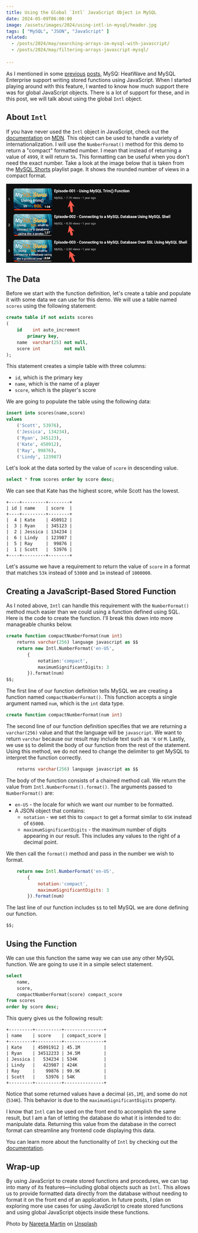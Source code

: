 ```yaml
---
title: Using the Global `Intl` JavaScript Object in MySQL
date: 2024-05-09T06:00:00
image: /assets/images/2024/using-intl-in-mysql/header.jpg
tags: [ "MySQL", "JSON", "JavaScript" ]
related:
  - /posts/2024/may/searching-arrays-im-mysql-with-javascript/
  - /posts/2024/may/filtering-arrays-javascript-mysql/

---
```


As I mentioned in some [previous]( /posts/2024/may/searching-arrays-im-mysql-with-javascript/) [posts](/posts/2024/may/filtering-arrays-javascript-mysql/), MySQ: HeatWave and MySQL Enterprise support writing stored functions using JavaScript. When I started playing around with this feature, I wanted to know how much support there was for global JavaScript objects. There is a lot of support for these, and in this post, we will talk about using the global `Intl` object.

## About `Intl`

If you have never used the `Intl` object in JavaScript, check out the [documentation](https://developer.mozilla.org/en-US/docs/Web/JavaScript/Reference/Global_Objects/Intl) on [MDN](https://developer.mozilla.org/). This object can be used to handle a variety of internationalization. I will use the `NumberFormat()` method for this demo to return a "compact" formatted number. I mean that instead of returning a value of `4999`, it will return `5k`. This formatting can be useful when you don't need the exact number. Take a look at the image below that is taken from the [MySQL Shorts](https://www.youtube.com/playlist?list=PLWx5a9Tn2EvG4C90YFJ9eU61IpALeE0SN) playlist page. It shows the rounded number of views in a compact format.

![MySQL Shorts Playlist View Count](/assets/images/2024/using-intl-in-mysql/img_01.png)

## The Data

Before we start with the function definition, let's create a table and populate it with some data we can use for this demo. We will use a table named `scores` using the following statement:

```sql
create table if not exists scores
(
    id    int auto_increment
        primary key,
    name  varchar(25) not null,
    score int         not null
);
```

This statement creates a simple table with three columns:

* `id`, which is the primary key
* `name`, which is the name of a player
* `score`, which is the player's score

We are going to populate the table using the following data:

```sql
insert into scores(name,score)
values
    ('Scott', 53976),
    ('Jessica', 134234),
    ('Ryan', 345123),
    ('Kate', 450912),
    ('Ray', 99876),
    ('Lindy', 123987)
```

Let's look at the data sorted by the value of `score` in descending value.

```sql
select * from scores order by score desc;
```

We can see that Kate has the highest score, while Scott has the lowest.

```text
+----+---------+--------+
| id | name    | score  |
+----+---------+--------+
|  4 | Kate    | 450912 |
|  3 | Ryan    | 345123 |
|  2 | Jessica | 134234 |
|  6 | Lindy   | 123987 |
|  5 | Ray     |  99876 |
|  1 | Scott   |  53976 |
+----+---------+--------+
```

Let's assume we have a requirement to return the value of `score` in a format that matches `53k` instead of `53000` and `1m` instead of `1000000`.

## Creating a JavaScript-Based Stored Function

As I noted above, `Intl` can handle this requirement with the `NumberFormat()` method much easier than we could using a function defined using SQL. Here is the code to create the function. I'll break this down into more manageable chunks below.

```sql
create function compactNumberFormat(num int)
    returns varchar(256) language javascript as $$
    return new Intl.NumberFormat('en-US',
        {
            notation:'compact',
            maximumSignificantDigits: 3
        }).format(num)
$$;
```

The first line of our function definition tells MySQL we are creating a function named `compactNumberFormat()`. This function accepts a single argument named `num`, which is the `int` data type.

```sql
create function compactNumberFormat(num int)
```

The second line of our function definition specifies that we are returning a `varchar(256)` value and that the language will be `javascript`. We want to return `varchar` because our result may include text such as `'K` or `M`. Lastly, we use `$$` to delimit the body of our function from the rest of the statement. Using this method, we do not need to change the delimiter to get MySQL to interpret the function correctly.

```sql
    returns varchar(256) language javascript as $$
```

The body of the function consists of a chained method call. We return the value from `Intl.NumberFormat().format()`. The arguments passed to `NumberFormat()` are:

* `en-US` - the locale for which we want our number to be formatted.
* A JSON object that contains:
  * `notation` - we set this to `compact` to get a format similar to `65K` instead of `65000`.
  * `maximumSignificantDigits` - the maximum number of digits appearing in our result. This includes any values to the right of a decimal point.

We then call the `format()` method and pass in the number we wish to format.

```javascript
    return new Intl.NumberFormat('en-US',
        {
            notation:'compact',
            maximumSignificantDigits: 3
        }).format(num)
```

The last line of our function includes `$$` to tell MySQL we are done defining our function.

```sql
$$;
```

## Using the Function

We can use this function the same way we can use any other MySQL function. We are going to use it in a simple select statement.

```sql
select
    name,
    score,
    compactNumberFormat(score) compact_score
from scores
order by score desc;
```

This query gives us the following result:

```text
+---------+----------+---------------+
| name    | score    | compact_score |
+---------+----------+---------------+
| Kate    | 45091912 | 45.1M         |
| Ryan    | 34512233 | 34.5M         |
| Jessica |   534234 | 534K          |
| Lindy   |   423987 | 424K          |
| Ray     |    99876 | 99.9K         |
| Scott   |    53976 | 54K           |
+---------+----------+---------------+
```

Notice that some returned values have a decimal (`45,1M`), and some do not (`534K`). This behavior is due to the `maximumSignificantDigits` property.

I know that `Intl` can be used on the front end to accomplish the same result, but I am a fan of letting the database do what it is intended to do: manipulate data. Returning this value from the database in the correct format can streamline any frontend code displaying this data.

You can learn more about the functionality of `Intl` by checking out the [documentation](https://developer.mozilla.org/en-US/docs/Web/JavaScript/Reference/Global_Objects/Intl).

## Wrap-up

By using JavaScript to create stored functions and procedures, we can tap into many of its features—including global objects such as `Intl`. This allows us to provide formatted data directly from the database without needing to format it on the front end of an application. In future posts, I plan on exploring more use cases for using JavaScript to create stored functions and using global JavaScript objects inside these functions.

Photo by <a href="https://unsplash.com/@splashabout?utm_content=creditCopyText&utm_medium=referral&utm_source=unsplash">Nareeta Martin</a> on <a href="https://unsplash.com/photos/assorted-color-flags-iPp_KIsFBnI?utm_content=creditCopyText&utm_medium=referral&utm_source=unsplash">Unsplash</a>